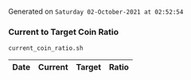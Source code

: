 Generated on `Saturday 02-October-2021 at 02:52:54`

### Current to Target Coin Ratio
`current_coin_ratio.sh`

Date|Current|Target|Ratio
---|---|---|---
